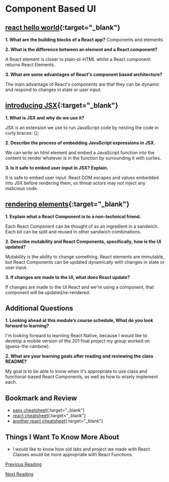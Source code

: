 # Component Based UI

## [react hello world](https://facebook.github.io/react/docs/hello-world.html){:target="_blank"}

**1. What are the building blocks of a React app?**
Components and elements.

**2. What is the difference between an element and a React component?**

A React element is closer to plain-ol-HTML whilst a React component returns React Elements.

**3. What are some advantages of React's component based architecture?**

The main advantage of React's components are that they can be dynamic and respond to changes in state or user input.

## [introducing JSX](https://facebook.github.io/react/docs/introducing-jsx.html){:target="_blank"}

**1. What is JSX and why do we use it?**

JSX is an extension we use to run JavaScript code by nesting the code in curly braces: {};

**2. Describe the process of embedding JavaScript expressions in JSX.**

We can write an html element and embed a JavaScript function into the content to render whatever is in the function by surrounding it with curlies.

**3. Is it safe to embed user input in JSX?  Explain.**

It is safe to embed user input. React DOM escapes and values embedded into JSX before rendering them, so threat actors may not inject any malicious code.

## [rendering elements](https://facebook.github.io/react/docs/rendering-elements.html){:target="_blank"}

**1. Explain what a React Component is to a non-technical friend.**

Each React Component can be thought of as an ingredient in a sandwich. Each bit can be split and reused in other sandwich combinations.

**2. Describe mutability and React Components, specifically, how is the UI updated?**

Mutability is the ability to change something. React elements are immutable, but React Components can be updated dynamically with changes in state or user input.

**3. If changes are made to the UI, what does React update?**

If changes are made to the UI React and we're using a component, that component will be updated/re-rendered.

## Additional Questions

**1. Looking ahead at this module’s course schedule, What do you look forward to learning?**

I'm looking forward to learning React Native, because I would like to develop a mobile version of the 201 final project my group worked on (guess-the-rainbow).

**2. What are your learning goals after reading and reviewing the class README?**

My goal is to be able to know when it's appropriate to use class and functional-based React Components, as well as how to wisely implement each.

## Bookmark and Review

- [sass cheatsheet](https://devhints.io/sass){:target="_blank"}
- [react cheatsheet](https://devhints.io/react){:target="_blank"}
- [another react cheatsheet](https://reactcheatsheet.com/){:target="_blank"}

## Things I Want To Know More About

- I would like to know how old labs and project we made with React Classes would be more appropriate with React Functions.

[Previous Reading](./class-19.md)

[Next Reading](./class-27.md)
